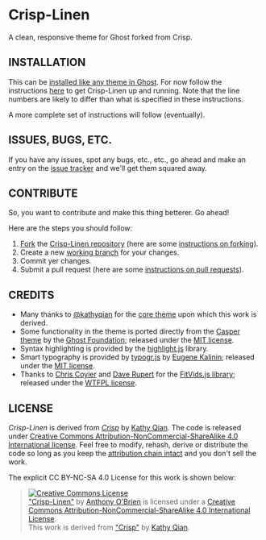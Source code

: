 Crisp-Linen
===========

A clean, responsive theme for Ghost forked from Crisp.

INSTALLATION
------------
This can be [installed like any theme in Ghost](https://www.digitalocean.com/community/tutorials/how-to-change-themes-and-adjust-settings-in-ghost). For now follow the instructions [here](https://github.com/kathyqian/crisp-ghost-theme#required-steps-for-installation) to get Crisp-Linen up and running. Note that the line numbers are likely to differ than what is specified in these instructions.

A more complete set of instructions will follow (eventually).


ISSUES, BUGS, ETC.
------------------
If you have any issues, spot any bugs, etc., etc., go ahead and make an entry on the [issue tracker](https://github.com/asobrien/crisp-linen/issues) and we'll get them squared away.


CONTRIBUTE
----------
So, you want to contribute and make this thing betterer. Go ahead! 

Here are the steps you should follow:

  1. [Fork](https://github.com/asobrien/crisp-linen/fork) the [Crisp-Linen repository](https://github.com/asobrien/crisp-linen) (here are some [instructions on forking](https://help.github.com/articles/fork-a-repo)).
  2. Create a new [working branch](https://help.github.com/articles/fork-a-repo#create-branches) for your changes.
  3. Commit yer changes.
  4. Submit a pull request (here are some [instructions on pull requests](https://help.github.com/articles/using-pull-requests)).




CREDITS
-------

* Many thanks to [@kathyqian](https://github.com/kathyqian) for the [core theme](https://github.com/kathyqian/crisp-ghost-theme) upon which this work is derived.
* Some functionality in the theme is ported directly from the [Casper theme](https://github.com/TryGhost/Casper) by the [Ghost Foundation](https://ghost.org/); released under the [MIT license](http://opensource.org/licenses/MIT).
* Syntax highlighting is provided by the [highlight.js](http://highlightjs.org/) library.
* Smart typography is provided by [typogr.js](https://github.com/ekalinin/typogr.js) by [Eugene Kalinin](https://github.com/ekalinin); released under the [MIT license](http://opensource.org/licenses/MIT).
* Thanks to [Chris Coyier](http://css-tricks.com) and [Dave Rupert](http://daverupert.com) for the [FitVids.js library](https://github.com/davatron5000/FitVids.js); released under the [WTFPL license](http://sam.zoy.org/wtfpl/).



LICENSE
-------
*Crisp-Linen* is derived from [*Crisp*](https://github.com/kathyqian/crisp-ghost-theme) by [Kathy Qian](http://kathyqian.com/). The code is released under [Creative Commons Attribution-NonCommercial-ShareAlike 4.0 International license](http://creativecommons.org/licenses/by-nc-sa/4.0/legalcode). Feel free to modify, rehash, derive or distribute the code so long as you keep the [attribution chain intact](http://wiki.creativecommons.org/FAQ#How_do_I_properly_attribute_a_Creative_Commons_licensed_work.3F) and you don't sell the work. 

The explicit CC BY-NC-SA 4.0 License for this work is shown below:

> <a rel="license" href="http://creativecommons.org/licenses/by-nc-sa/4.0/"><img alt="Creative Commons License" style="border-width:0" src="http://i.creativecommons.org/l/by-nc-sa/4.0/88x31.png" /></a><br /><a xmlns:dct="http://purl.org/dc/terms/" href="https://github.com/asobrien/crisp-linen" property="dct:title">"Crisp-Linen"</a> by <a xmlns:cc="http://creativecommons.org/ns#" href="https://github.com/asobrien" property="cc:attributionName" rel="cc:attributionURL">Anthony O'Brien</a> is licensed under a <a rel="license" href="http://creativecommons.org/licenses/by-nc-sa/4.0/">Creative Commons Attribution-NonCommercial-ShareAlike 4.0 International License</a>.<br />This work is derived from <a xmlns:dct="http://purl.org/dc/terms/" href="https://github.com/kathyqian/crisp-ghost-theme" rel="dct:source">"Crisp"</a> by <a href="http://kathyqian.com/">Kathy Qian</a>.
